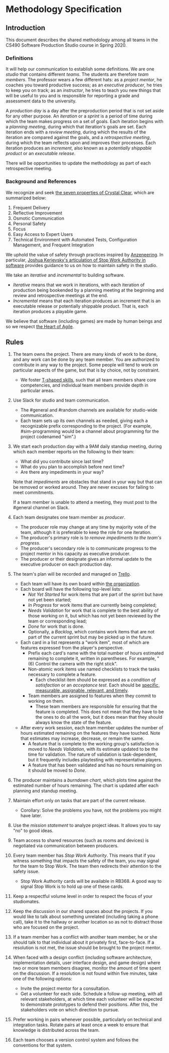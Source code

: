 # Methodology Specification

## Introduction

This document describes the shared methodology among all teams in the CS490
Software Production Studio course in Spring 2020.

### Definitions

It will help our communication to establish some definitions. We are one
_studio_ that contains different _teams_. The students are therefore _team
members_. The professor wears a few different hats: as a _project mentor_, he
coaches you toward productive success; as an _executive producer_, he tries to
keep you on track; as an _instructor_, he tries to teach you new things that
will be useful to you and is responsible for reporting a grade and assessment
data to the university.

A _production day_ is a day after the preproduction period that is not set aside
for any other purpose. An _iteration_ or a _sprint_ is a period of time during
which the team makes progress on a set of goals. Each iteration begins with a
_planning meeting_, during which that iteration's goals are set. Each iteration
ends with a _review meeting_, during which the results of the iteration are
compared against the goals, and a _retrospective meeting_, during which the team
reflects upon and improves their processes. Each iteration produces an
_increment_, also known as a _potentially shippable product_ or an _executable
release_.

There will be opportunities to update the methodology as part of
each retrospective meeting.

### Background and References

We recognize and seek [the seven properties of Crystal
Clear](https://www.projectsmart.co.uk/7-properties-of-highly-successful-projects-from-crystal-clear.php),
which are summarized below:
1. Frequent Delivery
2. Reflective Improvement
3. Osmotic Communication
4. Personal Safety
5. Focus
6. Easy Access to Expert Users
7. Technical Environment with Automated Tests, Configuration Management, and
   Frequent Integration

We uphold the value of safety through practices inspired by
[Anzeneering](https://www.industriallogic.com/blog/anzeneering/).
In particular, [Joshua Kerievsky's articulation of Stop Work Authority
in software](https://medium.com/@JoshuaKerievsky/stop-work-authority-d853f6a3c42d)
provides guidance to us on how to maintain safety in the studio.

We take an _iterative_ and _incremental_ to building software.
- _Iterative_ means that we work in iterations, with each iteration of
  production being bookended by a planning meeting at the beginning and review
  and retrospective meetings at the end.
- _Incremental_ means that each iteration produces an increment that is an
  executable release or potentially shippable product. That is, each iteration
  produces a playable game.

We believe that software (including games) are made by human beings and so we
respect [the Heart of Agile](https://heartofagile.com).

## Rules

1. The team owns the project. There are many kinds of work to be done, and any
   work can be done by any team member. You are authorized to contribute in any
   way to the project. Some people will tend to work on particular aspects of
   the game, but that is by choice, not by constraint.

    - We foster [T-shaped
      skills](https://en.wikipedia.org/wiki/T-shaped_skills), such that all team
      members share core competencies, and individual team members provide depth
      in particular areas.

1. Use Slack for studio and team communication.
    - The #general and #random channels are available for studio-wide communication.
    - Each team sets up its own channels as needed, giving each a recognizable
      prefix corresponding to the project. (For example, #sim-programming would
      be a channel about programming for the project codenamed "sim".)

1. We start each production day with a 9AM daily standup meeting, during which each member reports on the following to their team:
    - What did you contribute since last time?
    - What do you plan to accomplish before next time?
    - Are there any impediments in your way?

    Note that _impediments_ are obstacles that stand in your way but that can be
    removed or worked around. They are never excuses for failing to meet
    commitments.

    If a team member is unable to attend a meeting, they must post to the
    #general channel on Slack.

1. Each team designates one team member as _producer_. 
    - The producer role may change at any time by majority vote of the team,
       although it is preferable to keep the role for one iteration.
    - The producer's primary role is _to remove impediments to the team's progress_.
    - The producer's secondary role is to communicate progress to the project
      mentor in his capacity as executive producer.
    - The producer or their designate gives an informal update to the executive
      producer on each production day.


1. The team's plan will be recorded and managed on [Trello](trello.com).
    - Each team will have its own board within [the organization](https://trello.com/spring2020gamestudio).
    - Each board will have the following top-level lists:
        - _Not Yet Started_ for work items that are part of the sprint but have not yet been started;
        - _In Progress_ for work items that are currently being completed;
        - _Needs Validation_ for work that is complete to the best ability of those working on it, but which has not yet been reviewed by the team or corresponding lead;
        - _Done_ for work that is done.
        - Optionally, a _Backlog_, which
          contains work items that are not part of the current sprint but may be
          picked up in the future.
    - Each card in a list represents a "work item", most of which are features expressed
     from the player's perspective. 
       - Prefix each card's name with the total number of hours estimated
         remaining to complete it, written in parentheses. For example, "(6)
         Control the camera with the right stick".
       - Non-atomic work items use named checklists to track the tasks necessary to 
       complete a feature.
         - Each checklist item should be expressed as a _condition of satisfaction_ or
         an _acceptance test_. Each should be [specific, measurable, assignable,
         relevant, and timely](https://en.wikipedia.org/wiki/SMART_criteria).
       - Team members are assigned to features when they commit to working on them.
         - These team members are responsible for ensuring that the feature is completed.
         This does not mean that they have to be the ones to do all the work, but it does
         mean that they should always know the state of the feature.
    - After every work session, each team member updates the number of hours
      estimated remaining on the features they have touched. Note that estimates
      may increase, decrease, or remain the same. 
       - A feature that is complete to the working group's satisfaction is moved
         to _Needs Validation_, with its estimate updated to be the time for
         validation. The nature of validation is task-dependent, but it
         frequently includes playtesting with representative players.
       - A feature that has been validated and has no hours remaining on it
         should be moved to _Done_.

1. The producer maintains a _burndown chart_, which plots time against
 the estimated number of hours remaining. The chart is updated after each
 planning and standup meeting.

1. Maintain effort only on tasks that are part of the current release.
    - Corollary: Solve the problems you have, not the problems you might have later.

1. Use the  _mission statement_ to analyze project ideas. It allows you to say
   "no" to good ideas.

1. Team access to shared resources (such as rooms and devices) is negotiated via
   communication between producers.

1. Every team member has _Stop Work Authority_. This means that if you witness
something that impacts the safety of the team, you may signal for the team
to Stop Work. The team then redirects their attention to the safety issue.
    - Stop Work Authority cards will be available in RB368. A good way to signal
      Stop Work is to hold up one of these cards.
  
1. Keep a respectful volume level in order to respect the focus of your
   studiomates.

1. Keep the discussion in our shared spaces about the projects. If you would
   like to talk about something unrelated (including taking a phone call), take
   it to the hallway or another location so as not to distract those who are
   focused on the project.

1. If a team member has a conflict with another team member, he or she should
   talk to that individual about it privately first, face-to-face. If a
   resolution is not met, the issue should be brought to the project mentor.

1. When faced with a design conflict (including software architecture,
   implementation details, user interface design, and game design) where two or
   more team members disagree, monitor the amount of time spent on the
   discussion. If a resolution is not found within five minutes, take one of the
   following options:
    - Invite the project mentor for a consultation.
    - Get a volunteer for each side. Schedule a follow-up meeting, with all
      relevant stakeholders, at which time each volunteer will be expected to
      demonstrate prototypes to defend their positions. After this, the
      stakeholders vote on which direction to pursue.

1. Prefer working in pairs whenever possible, particularly on technical and
   integration tasks. Rotate pairs at least once a week to ensure that knowledge
   is distributed across the team.

1. Each team chooses a version control system and follows the conventions for that
   system.
